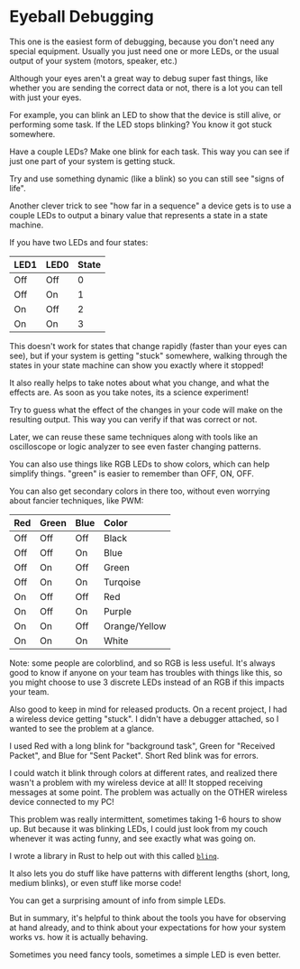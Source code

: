 # Eyeball Debugging

This one is the easiest form of debugging, because you don't need any special equipment. Usually you just need one or more LEDs, or the usual output of your system (motors, speaker, etc.)

Although your eyes aren't a great way to debug super fast things, like whether you are sending the correct data or not, there is a lot you can tell with just your eyes.

For example, you can blink an LED to show that the device is still alive, or performing some task.
If the LED stops blinking? You know it got stuck somewhere.

Have a couple LEDs? Make one blink for each task. This way you can see if just one part of your system is getting stuck.

Try and use something dynamic (like a blink) so you can still see "signs of life".

Another clever trick to see "how far in a sequence" a device gets is to use a couple LEDs to output a binary value that represents a state in a state machine.

If you have two LEDs and four states:

| LED1 | LED0 | State |
| :--- | :--- | :---- |
| Off  | Off  | 0     |
| Off  | On   | 1     |
| On   | Off  | 2     |
| On   | On   | 3     |

This doesn't work for states that change rapidly (faster than your eyes can see), but if your system is getting "stuck" somewhere, walking through the states in your state machine can show you exactly where it stopped!

It also really helps to take notes about what you change, and what the effects are. As soon as you take notes, its a science experiment!

Try to guess what the effect of the changes in your code will make on the resulting output. This way you can verify if that was correct or not.

Later, we can reuse these same techniques along with tools like an oscilloscope or logic analyzer to see even faster changing patterns.

You can also use things like RGB LEDs to show colors, which can help simplify things. "green" is easier to remember than OFF, ON, OFF.

You can also get secondary colors in there too, without even worrying about fancier techniques, like PWM:

| Red | Green | Blue | Color |
| :-- | :---- | :--- | :---- |
| Off | Off   | Off  | Black |
| Off | Off   | On   | Blue  |
| Off | On    | Off  | Green |
| Off | On    | On   | Turqoise |
| On  | Off   | Off  | Red |
| On  | Off   | On   | Purple |
| On  | On    | Off  | Orange/Yellow |
| On  | On    | On   | White |

Note: some people are colorblind, and so RGB is less useful. It's always good to know if anyone on your team has troubles with things like this, so you might choose to use 3 discrete LEDs instead of an RGB if this impacts your team.

Also good to keep in mind for released products.
On a recent project, I had a wireless device getting "stuck". I didn't have a debugger attached, so I wanted to see the problem at a glance.

I used Red with a long blink for "background task", Green for "Received Packet", and Blue for "Sent Packet". Short Red blink was for errors.

I could watch it blink through colors at different rates, and realized there wasn't a problem with my wireless device at all! It stopped receiving messages at some point. The problem was actually on the OTHER wireless device connected to my PC!

This problem was really intermittent, sometimes taking 1-6 hours to show up. But because it was blinking LEDs, I could just look from my couch whenever it was acting funny, and see exactly what was going on.

I wrote a library in Rust to help out with this called [`blinq`](https://github.com/jamesmunns/blinq).

It also lets you do stuff like have patterns with different lengths (short, long, medium blinks), or even stuff like morse code!

You can get a surprising amount of info from simple LEDs.

But in summary, it's helpful to think about the tools you have for observing at hand already, and to think about your expectations for how your system works vs. how it is actually behaving.

Sometimes you need fancy tools, sometimes a simple LED is even better.
